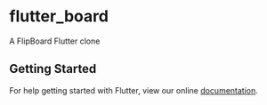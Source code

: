 # flutter_board

A FlipBoard Flutter clone

## Getting Started

For help getting started with Flutter, view our online
[documentation](https://flutter.io/).
